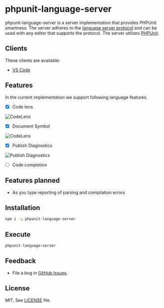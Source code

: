 # phpunit-language-server

phpunit-language-server is a server implementation that provides PHPUnit smartness.
The server adheres to the [language server protocol](https://github.com/Microsoft/language-server-protocol)
and can be used with any editor that supports the protocol. The server utilizes [PHPUnit](https://phpunit.de).

## Clients

These clients are available:
* [VS Code](https://marketplace.visualstudio.com/items?itemName=recca0120.vscode-phpunit)

## Features

In the current implementation we support following language features.

- [x] Code lens

![CodeLens](https://github.com/recca0120/vscode-phpunit/raw/master/screenshots/codelens.png)

- [x] Document Symbol

![CodeLens](https://github.com/recca0120/vscode-phpunit/raw/master/screenshots/documentsymbol.gif)

- [x] Publish Diagnostics

![Publish Diagnostics](https://github.com/recca0120/vscode-phpunit/raw/master/screenshots/diagnostic.gif)

- [ ] Code completion

## Features planned

- As you type reporting of parsing and compilation errors

## Installation

```bash
npm i -g phpunit-language-server
```

## Execute

```bash
phpunit-language-server
```

## Feedback

* File a bug in [GitHub Issues](https://github.com/recca0120/phpunit-language-server/issues).

## License

MIT, See [LICENSE](https://github.com/recca0120/vscode-phpunit/blob/master/License.txt) file.